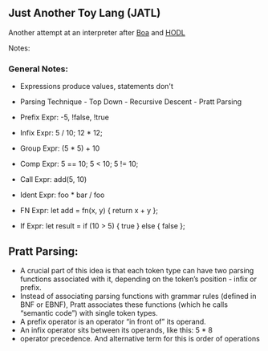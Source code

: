 ## Just Another Toy Lang (JATL)

Another attempt at an interpreter after [Boa](https://github.com/MoMus2000/Boa) and [HODL](https://github.com/MoMus2000/HODLang)

Notes:

### General Notes: 
 - Expressions produce values, statements don't
 - Parsing Technique - Top Down - Recursive Descent - Pratt Parsing

 - Prefix Expr: -5, !false, !true
 - Infix  Expr: 5 / 10; 12 * 12;
 - Group  Expr: (5 * 5) + 10
 - Comp   Expr: 5 == 10; 5 < 10; 5 != 10;
 - Call   Expr: add(5, 10)
 - Ident  Expr: foo * bar / foo
 - FN     Expr: let add = fn(x, y) { return x + y };
 - If     Expr: let result = if (10 > 5) { true } else { false };


## Pratt Parsing:
 - A crucial part of this idea is that each token type can have two parsing functions associated with it, depending on the token’s position - infix or prefix.
 - Instead of associating parsing functions with grammar rules (defined in BNF or EBNF), Pratt associates these functions (which he calls “semantic code”) with single token types.
 - A prefix operator is an operator “in front of” its operand.
 - An infix operator sits between its operands, like this: 5 * 8
 - operator precedence. And alternative term for this is order of operations

